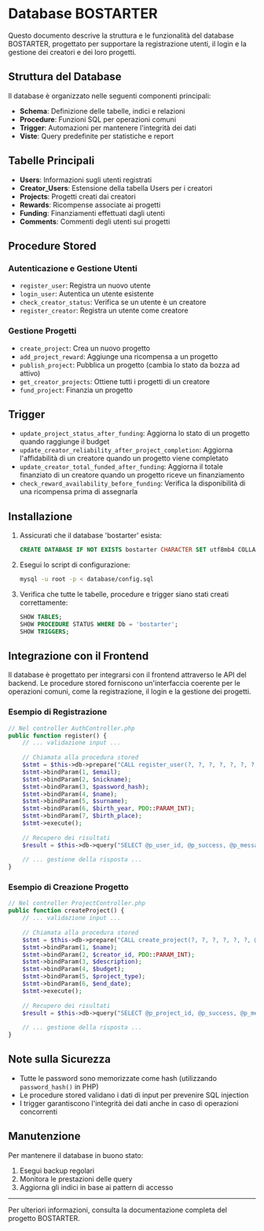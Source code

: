 # Database BOSTARTER

Questo documento descrive la struttura e le funzionalità del database BOSTARTER, progettato per supportare la registrazione utenti, il login e la gestione dei creatori e dei loro progetti.

## Struttura del Database

Il database è organizzato nelle seguenti componenti principali:

- **Schema**: Definizione delle tabelle, indici e relazioni
- **Procedure**: Funzioni SQL per operazioni comuni
- **Trigger**: Automazioni per mantenere l'integrità dei dati
- **Viste**: Query predefinite per statistiche e report

## Tabelle Principali

- **Users**: Informazioni sugli utenti registrati
- **Creator_Users**: Estensione della tabella Users per i creatori
- **Projects**: Progetti creati dai creatori
- **Rewards**: Ricompense associate ai progetti
- **Funding**: Finanziamenti effettuati dagli utenti
- **Comments**: Commenti degli utenti sui progetti

## Procedure Stored

### Autenticazione e Gestione Utenti

- `register_user`: Registra un nuovo utente
- `login_user`: Autentica un utente esistente
- `check_creator_status`: Verifica se un utente è un creatore
- `register_creator`: Registra un utente come creatore

### Gestione Progetti

- `create_project`: Crea un nuovo progetto
- `add_project_reward`: Aggiunge una ricompensa a un progetto
- `publish_project`: Pubblica un progetto (cambia lo stato da bozza ad attivo)
- `get_creator_projects`: Ottiene tutti i progetti di un creatore
- `fund_project`: Finanzia un progetto

## Trigger

- `update_project_status_after_funding`: Aggiorna lo stato di un progetto quando raggiunge il budget
- `update_creator_reliability_after_project_completion`: Aggiorna l'affidabilità di un creatore quando un progetto viene completato
- `update_creator_total_funded_after_funding`: Aggiorna il totale finanziato di un creatore quando un progetto riceve un finanziamento
- `check_reward_availability_before_funding`: Verifica la disponibilità di una ricompensa prima di assegnarla

## Installazione

1. Assicurati che il database 'bostarter' esista:
   ```sql
   CREATE DATABASE IF NOT EXISTS bostarter CHARACTER SET utf8mb4 COLLATE utf8mb4_unicode_ci;
   ```

2. Esegui lo script di configurazione:
   ```bash
   mysql -u root -p < database/config.sql
   ```

3. Verifica che tutte le tabelle, procedure e trigger siano stati creati correttamente:
   ```sql
   SHOW TABLES;
   SHOW PROCEDURE STATUS WHERE Db = 'bostarter';
   SHOW TRIGGERS;
   ```

## Integrazione con il Frontend

Il database è progettato per integrarsi con il frontend attraverso le API del backend. Le procedure stored forniscono un'interfaccia coerente per le operazioni comuni, come la registrazione, il login e la gestione dei progetti.

### Esempio di Registrazione

```php
// Nel controller AuthController.php
public function register() {
    // ... validazione input ...
    
    // Chiamata alla procedura stored
    $stmt = $this->db->prepare("CALL register_user(?, ?, ?, ?, ?, ?, ?, @p_user_id, @p_success, @p_message)");
    $stmt->bindParam(1, $email);
    $stmt->bindParam(2, $nickname);
    $stmt->bindParam(3, $password_hash);
    $stmt->bindParam(4, $name);
    $stmt->bindParam(5, $surname);
    $stmt->bindParam(6, $birth_year, PDO::PARAM_INT);
    $stmt->bindParam(7, $birth_place);
    $stmt->execute();
    
    // Recupero dei risultati
    $result = $this->db->query("SELECT @p_user_id, @p_success, @p_message")->fetch(PDO::FETCH_ASSOC);
    
    // ... gestione della risposta ...
}
```

### Esempio di Creazione Progetto

```php
// Nel controller ProjectController.php
public function createProject() {
    // ... validazione input ...
    
    // Chiamata alla procedura stored
    $stmt = $this->db->prepare("CALL create_project(?, ?, ?, ?, ?, ?, @p_project_id, @p_success, @p_message)");
    $stmt->bindParam(1, $name);
    $stmt->bindParam(2, $creator_id, PDO::PARAM_INT);
    $stmt->bindParam(3, $description);
    $stmt->bindParam(4, $budget);
    $stmt->bindParam(5, $project_type);
    $stmt->bindParam(6, $end_date);
    $stmt->execute();
    
    // Recupero dei risultati
    $result = $this->db->query("SELECT @p_project_id, @p_success, @p_message")->fetch(PDO::FETCH_ASSOC);
    
    // ... gestione della risposta ...
}
```

## Note sulla Sicurezza

- Tutte le password sono memorizzate come hash (utilizzando `password_hash()` in PHP)
- Le procedure stored validano i dati di input per prevenire SQL injection
- I trigger garantiscono l'integrità dei dati anche in caso di operazioni concorrenti

## Manutenzione

Per mantenere il database in buono stato:

1. Esegui backup regolari
2. Monitora le prestazioni delle query
3. Aggiorna gli indici in base ai pattern di accesso

---

Per ulteriori informazioni, consulta la documentazione completa del progetto BOSTARTER.